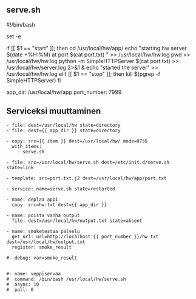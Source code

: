 

serve.sh
--------
#!/bin/bash

set -e

if [[ $1 == "start" ]]; then
  cd /usr/local/hw/app/
  echo "starting hw server $(date +%H:%M) at port $(cat port.txt) " >> /usr/local/hw/hw.log
  pwd >> /usr/local/hw/hw.log
  python -m SimpleHTTPServer $(cat port.txt) >> /usr/local/hw/server.log 2>&1 &
  echo "started the server" >> /usr/local/hw/hw.log
elif [[ $1 == "stop" ]]; then
  kill $(pgrep -f SimpleHTTPServer)
fi

app_dir: /usr/local/hw/app
port_number: 7999


Serviceksi muuttaminen
----------------------

    - file: dest=/usr/local/hw state=directory
    - file: dest={{ app_dir }} state=directory
    
    - copy: src={{ item }} dest=/usr/local/hw/ mode=0755
      with_items:
        - serve.sh
    
    - file: src=/usr/local/hw/serve.sh dest=/etc/init.d/serve.sh state=link
    
    - template: src=port.txt.j2 dest=/usr/local/hw/app/port.txt
    
    - service: name=serve.sh state=restarted
    
    - name: deplaa appi
      copy: src=hw.txt dest={{ app_dir }}
    
    - name: poista vanha output
      file: dest=/usr/local/hw/output.txt state=absent
    
    - name: smoketestaa palvelu
      get_url: url=http://localhost:{{ port_number }}/hw.txt dest=/usr/local/hw/output.txt
      register: smoke_result
    
    #- debug: var=smoke_result
    
    
    #- name: veppiservaa
    #  command: /bin/bash /usr/local/hw/serve.sh
    #  async: 10
    #  poll: 0
    
    
